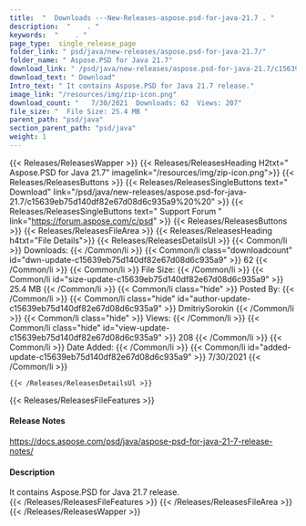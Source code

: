 ```yaml
---
title:  "  Downloads ---New-Releases-aspose.psd-for-java-21.7 . " 
description:  "    . " 
keywords:  "    . " 
page_type:  single_release_page
folder_link: " psd/java/new-releases/aspose.psd-for-java-21.7/"
folder_name: " Aspose.PSD for Java 21.7"
download_link: " /psd/java/new-releases/aspose.psd-for-java-21.7/c15639eb75d140df82e67d08d6c935a9"
download_text: " Download"
Intro_text: " It contains Aspose.PSD for Java 21.7 release."
image_link: "/resources/img/zip-icon.png"
download_count: "   7/30/2021  Downloads: 62  Views: 207"
file_size: "  File Size: 25.4 MB "
parent_path: "psd/java"
section_parent_path: "psd/java"
weight: 1 
---
```


{{< Releases/ReleasesWapper >}}
  {{< Releases/ReleasesHeading H2txt=" Aspose.PSD for Java 21.7" imagelink="/resources/img/zip-icon.png">}}
  {{< Releases/ReleasesButtons >}}
    {{< Releases/ReleasesSingleButtons text=" Download" link="/psd/java/new-releases/aspose.psd-for-java-21.7/c15639eb75d140df82e67d08d6c935a9%20%20" >}}
    {{< Releases/ReleasesSingleButtons text=" Support Forum " link="https://forum.aspose.com/c/psd" >}}
  {{< Releases/ReleasesButtons >}}
  {{< Releases/ReleasesFileArea >}}
    {{< Releases/ReleasesHeading h4txt="File Details">}}
    {{< Releases/ReleasesDetailsUl >}}
            {{< Common/li  >}} Downloads: {{< /Common/li >}} 
      {{< Common/li class="downloadcount" id="dwn-update-c15639eb75d140df82e67d08d6c935a9" >}} 62 {{< /Common/li >}} 
      {{< Common/li  >}} File Size: {{< /Common/li >}} 
      {{< Common/li id="size-update-c15639eb75d140df82e67d08d6c935a9" >}} 25.4 MB {{< /Common/li >}} 
      {{< Common/li  class="hide" >}} Posted By: {{< /Common/li >}} 
      {{< Common/li class="hide" id="author-update-c15639eb75d140df82e67d08d6c935a9" >}} DmitriySorokin {{< /Common/li >}} 
      {{< Common/li class="hide"  >}} Views: {{< /Common/li >}} 
      {{< Common/li class="hide" id="view-update-c15639eb75d140df82e67d08d6c935a9" >}} 208 {{< /Common/li >}} 
      {{< Common/li  >}} Date Added: {{< /Common/li >}} 
      {{< Common/li id="added-update-c15639eb75d140df82e67d08d6c935a9" >}} 7/30/2021 {{< /Common/li >}} 

    {{< /Releases/ReleasesDetailsUl >}}

  {{< Releases/ReleasesFileFeatures >}}
      <h4>Release Notes</h4><div><a href="https://docs.aspose.com/psd/java/aspose-psd-for-java-21-7-release-notes/">https://docs.aspose.com/psd/java/aspose-psd-for-java-21-7-release-notes/</a></div><h4>Description</h4><div class="HTMLDescription">It contains Aspose.PSD for Java 21.7 release.</div>
  {{< /Releases/ReleasesFileFeatures >}}
 {{< /Releases/ReleasesFileArea >}}
{{< /Releases/ReleasesWapper >}}


